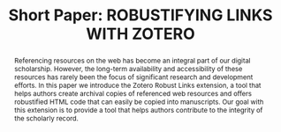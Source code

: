 ---
abstract: Referencing resources on the web has become an integral part of our digital
  scholarship. However, the long-term availability and accessibility of these resources
  has rarely been the focus of significant research and development efforts. In this
  paper we introduce the Zotero Robust Links extension, a tool that helps authors
  create archival copies of referenced web resources and offers robustified HTML code
  that can easily be copied into manuscripts. Our goal with this extension is to provide
  a tool that helps authors contribute to the integrity of the scholarly record.
creators:
- Klein, Martin
date: null
document_url: https://az659834.vo.msecnd.net/eventsairwesteuprod/production-inconference-public/963af40d1b5e4f6db19bf72798e8be18
grand_parent: iPRES
institutions:
- Los Alamos National Laboratory
keywords:
- reference_rot
- <br />web-based_scholarly_communication
- <br />zotero
- <br />web_archiving
landing_page_url: null
language: eng
layout: publication
license: CC-BY 4.0 International
notes_url: null
parent: iPRES 2022
publication_type: short paper
size: null
slides_url: null
source_name: iPRES
title: 'Short Paper: ROBUSTIFYING LINKS WITH ZOTERO'
year: 2022
---